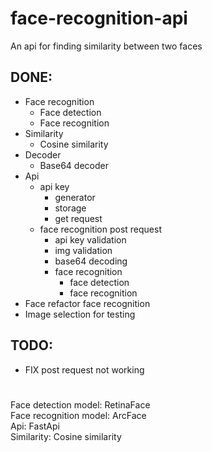 # face-recognition-api

An api for finding similarity between two faces

## DONE:

- Face recognition
  - Face detection
  - Face recognition
- Similarity
  - Cosine similarity
- Decoder
  - Base64 decoder
- Api
  - api key
    - generator
    - storage
    - get request
  - face recognition post request
    - api key validation
    - img validation
    - base64 decoding
    - face recognition
      - face detection
      - face recognition
- Face refactor face recognition
- Image selection for testing

## TODO:

- FIX post request not working

#
Face detection model: RetinaFace\
Face recognition model: ArcFace\
Api: FastApi\
Similarity: Cosine similarity
